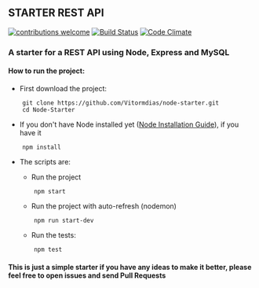 ## STARTER REST API
[![contributions welcome](http://img.shields.io/badge/contributions-welcome-brightgreen.svg?style=flat)](https://github.com/Vitormdias/node-starter/issues) [![Build Status](https://travis-ci.org/Vitormdias/Node-Starter.svg?branch=master)](https://travis-ci.org/Vitormdias/Node-Starter) [![Code Climate](https://codeclimate.com/github/Vitormdias/Node-Starter/badges/gpa.svg)](https://codeclimate.com/github/Vitormdias/Node-Starter)

### A starter for a REST API using Node, Express and MySQL

#### How to run the project:

* First download the project:
```
    git clone https://github.com/Vitormdias/node-starter.git
    cd Node-Starter
```

* If you don't have Node installed yet ([Node Installation Guide](https://nodejs.org/en/download/)), if you have it
```
    npm install
```

* The scripts are:
    * Run the project
    ```
        npm start
    ```

    * Run the project with auto-refresh (nodemon)
    ```
        npm run start-dev
    ```

    * Run the tests:
    ```
        npm test
    ```

#### This is just a simple starter if you have any ideas to make it better, please feel free to open issues and send Pull Requests
